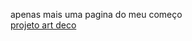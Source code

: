 apenas mais uma pagina do meu começo 
<br>
<a href="https://victorhugo-sys.github.io/projeto_artdeco/">projeto art deco</a>
 
